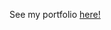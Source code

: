 See my portfolio [here!]([https://nextjs.org](https://portfolio-git-main-mhadd0s-projects.vercel.app)) 
